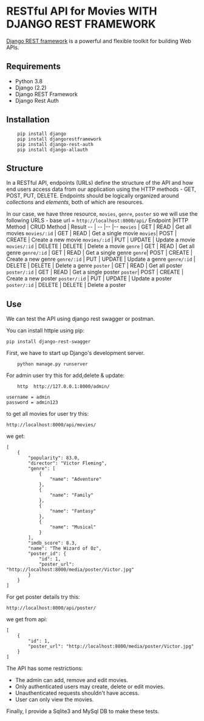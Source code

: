 # RESTful API for Movies WITH DJANGO REST FRAMEWORK
[Django REST framework](http://www.django-rest-framework.org/) is a powerful and flexible toolkit for building Web APIs.

## Requirements
- Python 3.8
- Django (2.2)
- Django REST Framework
- Django Rest Auth

## Installation
```
	pip install django
	pip install djangorestframework
	pip install django-rest-auth
	pip install django-allauth
```

## Structure
In a RESTful API, endpoints (URLs) define the structure of the API and how end users access data from our application using the HTTP methods - GET, POST, PUT, DELETE. Endpoints should be logically organized around _collections_ and _elements_, both of which are resources.

In our case, we have three resource, `movies`, `genre`, `poster`  so we will use the following URLS -
base url = `http://localhost:8000/api/`
Endpoint |HTTP Method | CRUD Method | Result
-- | -- |-- |--
`movies` | GET | READ | Get all movies
`movies/:id` | GET | READ | Get a single movie
`movies`| POST | CREATE | Create a new movie
`movies/:id` | PUT | UPDATE | Update a movie
`movies/:id` | DELETE | DELETE | Delete a movie
`genre` | GET | READ | Get all genre
`genre/:id` | GET | READ | Get a single genre
`genre`| POST | CREATE | Create a new genre
`genre/:id` | PUT | UPDATE | Update a genre
`genre/:id` | DELETE | DELETE | Delete a genre
`poster` | GET | READ | Get all poster
`poster/:id` | GET | READ | Get a single poster
`poster`| POST | CREATE | Create a new poster
`poster/:id` | PUT | UPDATE | Update a poster
`poster/:id` | DELETE | DELETE | Delete a poster

## Use
We can test the API using django rest swagger or postman. 

You can install httpie using pip:
```
pip install django-rest-swagger
```

First, we have to start up Django's development server.
```
	python manage.py runserver
```
For admin user try this for add,delete & update:
```
	http  http://127.0.0.1:8000/admin/
```
```
username = admin
password = admin123

```

to get all movies for user try this:
```
http://localhost:8000/api/movies/
```
we get:
```
[
    {
        "popularity": 83.0,
        "director": "Victor Fleming",
        "genre": [
            {
                "name": "Adventure"
            },
            {
                "name": "Family"
            },
            {
                "name": "Fantasy"
            },
            {
                "name": "Musical"
            }
        ],
        "imdb_score": 8.3,
        "name": "The Wizard of Oz",
        "poster_id": {
            "id": 1,
            "poster_url": "http://localhost:8000/media/poster/Victor.jpg"
        }
    }
]

```

For get poster details try this:
 ```
http://localhost:8000/api/poster/
```
we get from api:
```
[
    {
        "id": 1,
        "poster_url": "http://localhost:8000/media/poster/Victor.jpg"
    }
]

```
The API has some restrictions:
-   The admin can add, remove and edit movies.
-   Only authenticated users may create, delete or edit movies.
-   Unauthenticated requests shouldn't have access.
-   User can only view the movies.



Finally, I provide a Sqlite3 and MySql DB to make these tests.


